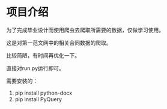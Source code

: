 # 项目介绍

为了完成毕业设计而使用爬虫去爬取所需要的数据，仅做学习使用。

这是对第一范文网中的相关合同数据的爬取。

比较简陋，有时间再优化一下。

直接对run.py运行即可。

需要安装的：

1. pip install python-docx
2. pip install PyQuery